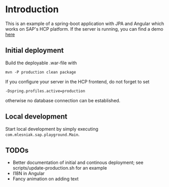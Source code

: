 # Introduction

This is an example of a spring-boot application with JPA and Angular which works on SAP's HCP platform. If the 
server is running, you can find a demo [here](https://datalakep1941749386trial.hanatrial.ondemand.com/server/)
 
## Initial deployment
 
Build the deployable .war-file with 
 
    mvn -P production clean package
    
If you configure your server in the HCP frontend, do not forget to set
    
    -Dspring.profiles.active=production
    
otherwise no database connection can be established.    
 
 
## Local development
 
Start local development by simply executing ```com.mlesniak.sap.playground.Main```.
    
    

## TODOs
 
- Better documentation of initial and continous deployment; see scripts/update-production.sh for an example
- I18N in Angular
- Fancy animation on adding text